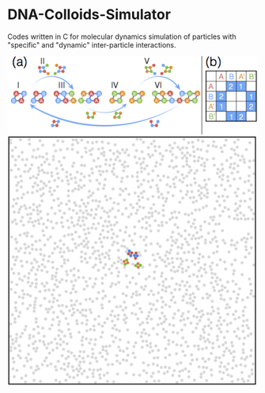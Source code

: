 # DNA-Colloids-Simulator
Codes written in C for molecular dynamics simulation of particles with "specific" and "dynamic" inter-particle interactions.

![](/Figure1.png)
![](/GIF.gif)
